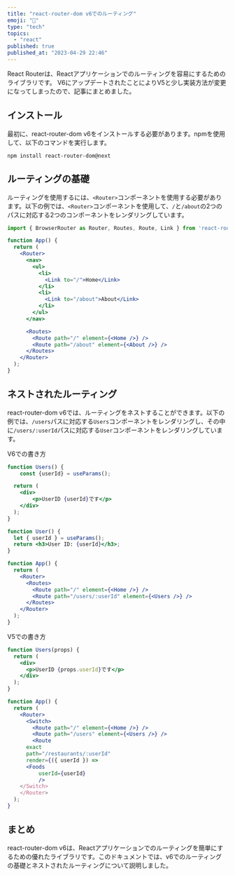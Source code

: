 ```yaml
---
title: "react-router-dom v6でのルーティング"
emoji: "🧭"
type: "tech"
topics:
  - "react"
published: true
published_at: "2023-04-29 22:46"
---
```


React Routerは、Reactアプリケーションでのルーティングを容易にするためのライブラリです。
V6にアップデートされたことによりV5と少し実装方法が変更になってしまったので、記事にまとめました。

## インストール

最初に、react-router-dom v6をインストールする必要があります。npmを使用して、以下のコマンドを実行します。

```
npm install react-router-dom@next
```

## ルーティングの基礎

ルーティングを使用するには、`<Router>`コンポーネントを使用する必要があります。以下の例では、`<Router>`コンポーネントを使用して、`/`と`/about`の2つのパスに対応する2つのコンポーネントをレンダリングしています。

```jsx
import { BrowserRouter as Router, Routes, Route, Link } from 'react-router-dom';

function App() {
  return (
    <Router>
      <nav>
        <ul>
          <li>
            <Link to="/">Home</Link>
          </li>
          <li>
            <Link to="/about">About</Link>
          </li>
        </ul>
      </nav>

      <Routes>
        <Route path="/" element={<Home />} />
        <Route path="/about" element={<About />} />
      </Routes>
    </Router>
  );
}
```

## ネストされたルーティング

react-router-dom v6では、ルーティングをネストすることができます。以下の例では、`/users`パスに対応する`Users`コンポーネントをレンダリングし、その中に`/users/:userId`パスに対応する`User`コンポーネントをレンダリングしています。

V6での書き方

```jsx
function Users() {
	const {userId} = useParams();

  return (
    <div>
        <p>UserID {userId}です</p> 
    </div>
  );
}

function User() {
  let { userId } = useParams();
  return <h3>User ID: {userId}</h3>;
}

function App() {
  return (
    <Router>
      <Routes>
        <Route path="/" element={<Home />} />
        <Route path="/users/:userId" element={<Users />} />
      </Routes>
    </Router>
  );
}
```

V5での書き方

```jsx
function Users(props) {
  return (
    <div>
      <p>UserID {props.userId}です</p> 
    </div>
  );
}

function App() {
  return (
    <Router>
      <Switch>
        <Route path="/" element={<Home />} />
        <Route path="/users" element={<Users />} />
        <Route
	  exact
	  path="/restaurants/:userId"
	  render={({ userId }) =>
	  <Foods
	      userId={userId}
          />
	</Switch>
    </Router>
  );
}

```

## まとめ

react-router-dom v6は、Reactアプリケーションでのルーティングを簡単にするための優れたライブラリです。このドキュメントでは、v6でのルーティングの基礎とネストされたルーティングについて説明しました。
